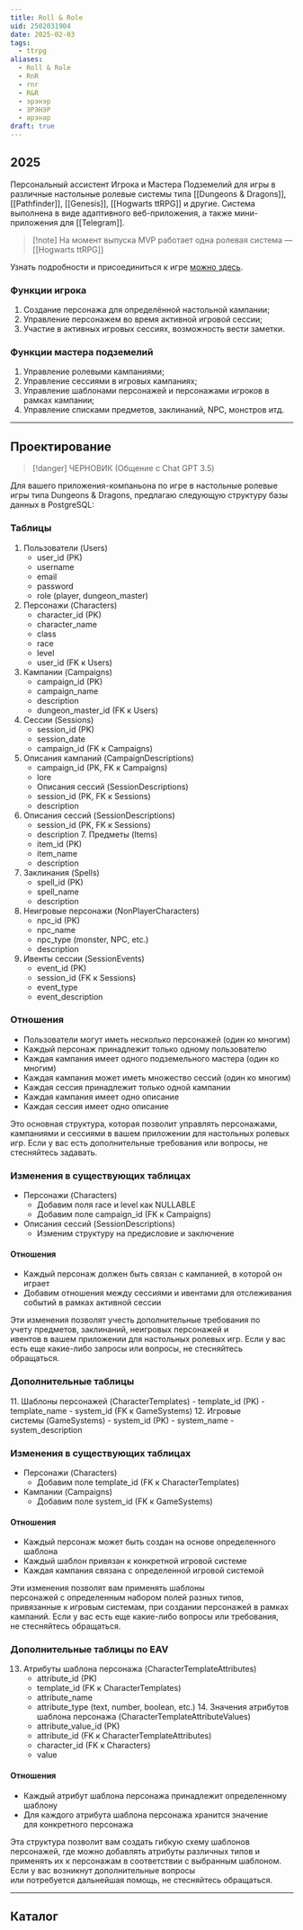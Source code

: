 ```yaml
---
title: Roll & Role
uid: 2502031904
date: 2025-02-03
tags:
  - ttrpg
aliases:
  - Roll & Role
  - RnR
  - rnr
  - R&R
  - эрэнэр
  - ЭРЭНЭР
  - арэнар
draft: true
---
```


## 2025

Персональный ассистент Игрока и Мастера Подземелий для игры в различные настольные ролевые системы типа [[Dungeons & Dragons]], [[Pathfinder]], [[Genesis]], [[Hogwarts ttRPG]] и другие. Система выполнена в виде адаптивного веб-приложения, а также мини-приложения для [[Telegram]].

> [!note] На момент выпуска MVP работает одна ролевая система — [[Hogwarts ttRPG]]

Узнать подробности и присоединиться к игре [можно здесь](https://rnr.lokhmatoff.space).

### Функции игрока

1. Создание персонажа для определённой настольной кампании;
2. Управление персонажем во время активной игровой сессии;
3. Участие в активных игровых сессиях, возможность вести заметки.

### Функции мастера подземелий

1. Управление ролевыми кампаниями;
2. Управление сессиями в игровых кампаниях;
3. Управление шаблонами персонажей и персонажами игроков в рамках кампании;
4. Управление списками предметов, заклинаний, NPC, монстров итд.

---

## Проектирование

> [!danger] ЧЕРНОВИК (Общение с Chat GPT 3.5)

Для вашего приложения-компаньона по игре в настольные ролевые игры типа Dungeons & Dragons, предлагаю следующую структуру базы данных в PostgreSQL:

### Таблицы

1. Пользователи (Users)
	- user_id (PK)
	- username
	- email
	- password
	- role (player, dungeon_master)
2. Персонажи (Characters)
	- character_id (PK)
	- character_name
	- class
	- race
	- level
	- user_id (FK к Users)
3. Кампании (Campaigns)
	- campaign_id (PK)
	- campaign_name
	- description
	- dungeon_master_id (FK к Users)
4. Сессии (Sessions)
	- session_id (PK)
	- session_date
	- campaign_id (FK к Campaigns)
5. Описания кампаний (CampaignDescriptions)
	- campaign_id (PK, FK к Campaigns)
	- lore
	- Описания сессий (SessionDescriptions)
	- session_id (PK, FK к Sessions)
	- description
6. Описания сессий (SessionDescriptions)
	- session_id (PK, FK к Sessions)
	- description
7. Предметы (Items)
	- item_id (PK)
	- item_name
	- description
8. Заклинания (Spells)
	- spell_id (PK)
	- spell_name
	- description
9. Неигровые персонажи (NonPlayerCharacters)
	- npc_id (PK)
	- npc_name
	- npc_type (monster, NPC, etc.)
	- description
10. Ивенты сессии (SessionEvents)
	- event_id (PK)
	- session_id (FK к Sessions)
	- event_type
	- event_description

### Отношения

- Пользователи могут иметь несколько персонажей (один ко многим)
- Каждый персонаж принадлежит только одному пользователю
- Каждая кампания имеет одного подземельного мастера (один ко многим)
- Каждая кампания может иметь множество сессий (один ко многим)
- Каждая сессия принадлежит только одной кампании
- Каждая кампания имеет одно описание
- Каждая сессия имеет одно описание

Это основная структура, которая позволит управлять персонажами, кампаниями и сессиями в вашем приложении для настольных ролевых игр. Если у вас есть дополнительные требования или вопросы, не стесняйтесь задавать.


### Изменения в существующих таблицах

- Персонажи (Characters)
	- Добавим поля race и level как NULLABLE
	- Добавим поле campaign_id (FK к Campaigns)
- Описания сессий (SessionDescriptions)
	- Изменим структуру на предисловие и заключение

#### Отношения

- Каждый персонаж должен быть связан с кампанией, в которой он играет
- Добавим отношения между сессиями и ивентами для отслеживания событий в рамках активной сессии

Эти изменения позволят учесть дополнительные требования по учету предметов, заклинаний, неигровых персонажей и ивентов в вашем приложении для настольных ролевых игр. Если у вас есть еще какие-либо запросы или вопросы, не стесняйтесь обращаться.

### Дополнительные таблицы

11. Шаблоны персонажей (CharacterTemplates)
	- template_id (PK)
	- template_name
	- system_id (FK к GameSystems)
12. Игровые системы (GameSystems)
	- system_id (PK)
	- system_name
	- system_description

### Изменения в существующих таблицах

- Персонажи (Characters)
	- Добавим поле template_id (FK к CharacterTemplates)
- Кампании (Campaigns)
	- Добавим поле system_id (FK к GameSystems)

#### Отношения

- Каждый персонаж может быть создан на основе определенного шаблона
- Каждый шаблон привязан к конкретной игровой системе
- Каждая кампания связана с определенной игровой системой

Эти изменения позволят вам применять шаблоны персонажей с определенным набором полей разных типов, привязанные к игровым системам, при создании персонажей в рамках кампаний. Если у вас есть еще какие-либо вопросы или требования, не стесняйтесь обращаться.

### Дополнительные таблицы по EAV

13. Атрибуты шаблона персонажа (CharacterTemplateAttributes)
	- attribute_id (PK)
	- template_id (FK к CharacterTemplates)
	- attribute_name
	- attribute_type (text, number, boolean, etc.)
14. Значения атрибутов шаблона персонажа (CharacterTemplateAttributeValues)
	- attribute_value_id (PK)
	- attribute_id (FK к CharacterTemplateAttributes)
	- character_id (FK к Characters)
	- value

#### Отношения

- Каждый атрибут шаблона персонажа принадлежит определенному шаблону
- Для каждого атрибута шаблона персонажа хранится значение для конкретного персонажа

Эта структура позволит вам создать гибкую схему шаблонов персонажей, где можно добавлять атрибуты различных типов и применять их к персонажам в соответствии с выбранным шаблоном. Если у вас возникнут дополнительные вопросы или потребуется дальнейшая помощь, не стесняйтесь обращаться.

---

## Каталог
